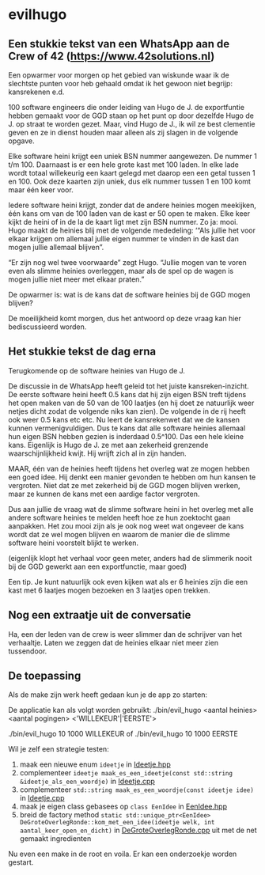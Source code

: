 # evilhugo

## Een stukkie tekst van een WhatsApp aan de Crew of 42 (https://www.42solutions.nl)

Een opwarmer voor morgen op het gebied van wiskunde waar ik de slechtste punten voor heb gehaald omdat ik het gewoon niet begrijp: kansrekenen e.d.

100 software engineers die onder leiding van Hugo de J. de exportfuntie hebben gemaakt voor de GGD staan op het punt op door dezelfde Hugo de J. op straat te worden gezet. Maar, vind Hugo de J., ik wil ze best clementie geven en ze in dienst houden maar alleen als zij slagen in de volgende opgave.

Elke software heini krijgt een uniek BSN nummer aangewezen. De nummer 1 t/m 100. Daarnaast is er een hele grote kast met 100 laden. In elke lade wordt totaal willekeurig een kaart gelegd met daarop een een getal tussen 1 en 100. Ook deze kaarten zijn uniek, dus elk nummer tussen 1 en 100 komt maar één keer voor.

Iedere software heini krijgt, zonder dat de andere heinies mogen meekijken, één kans om van de 100 laden van de kast er 50 open te maken. Elke keer kijkt de heini of in de la de kaart ligt met zijn BSN nummer. Zo ja: mooi. Hugo maakt de heinies blij met de volgende mededeling: ‘“Als jullie het voor elkaar krijgen om allemaal jullie eigen nummer te vinden in de kast dan mogen jullie allemaal blijven”.

“Er zijn nog wel twee voorwaarde” zegt Hugo. “Jullie mogen van te voren even als slimme heinies overleggen, maar als de spel op de wagen is mogen jullie niet meer met elkaar praten.” 

De opwarmer is: wat is de kans dat de software heinies bij de GGD mogen blijven? 


De moeilijkheid komt morgen, dus het antwoord op deze vraag kan hier bediscussieerd worden.

## Het stukkie tekst de dag erna

Terugkomende op de software heinies van Hugo de J.

De discussie in de WhatsApp heeft geleid tot het juiste kansreken-inzicht. De eerste software heini heeft 0.5 kans dat hij zijn eigen BSN treft tijdens het open maken van de 50 van de 100 laatjes (en hij doet ze natuurlijk weer netjes dicht zodat de volgende niks kan zien). De volgende in de rij heeft ook weer 0.5 kans etc etc. Nu leert de kansrekenwet dat we de kansen kunnen vermenigvuldigen. Dus te kans dat alle software heinies allemaal hun eigen BSN hebben gezien is inderdaad 0.5^100. Das een hele kleine kans. Eigenlijk is Hugo de J. ze met aan zekerheid grenzende waarschijnlijkheid kwijt. Hij wrijft zich al in zijn handen.

MAAR, één van de heinies heeft tijdens het overleg wat ze mogen hebben een goed idee. Hij denkt een manier gevonden te hebben om hun kansen te vergroten. Niet dat ze met zekerheid bij de GGD mogen blijven werken, maar ze kunnen de kans met een aardige factor vergroten.

Dus aan jullie de vraag wat de slimme software heini in het overleg met alle andere software heinies te melden heeft hoe ze hun zoektocht gaan aanpakken. Het zou mooi zijn als je ook nog weet wat ongeveer de kans wordt dat ze wel mogen blijven en waarom de manier die de slimme software heini voorstelt blijkt te werken.

(eigenlijk klopt het verhaal voor geen meter, anders had de slimmerik nooit bij de GGD gewerkt aan een exportfunctie, maar goed)

Een tip. Je kunt natuurlijk ook even kijken wat als er 6 heinies zijn die een kast met 6 laatjes mogen bezoeken en 3 laatjes open trekken.

## Nog een extraatje uit de conversatie 

Ha, een der leden van de crew is weer slimmer dan de schrijver van het verhaaltje. Laten we zeggen dat de heinies elkaar niet meer zien tussendoor.

## De toepassing

Als de make zijn werk heeft gedaan kun je de app zo starten:

De applicatie kan als volgt worden gebruikt:
./bin/evil_hugo \<aantal heinies\> \<aantal pogingen\> \<'WILLEKEUR'|'EERSTE'\>

./bin/evil_hugo 10 1000 WILLEKEUR of ./bin/evil_hugo 10 1000 EERSTE

Wil je zelf een strategie testen:

1) maak een nieuwe enum ```ideetje``` in [Ideetje.hpp](include/Ideetje.hpp)
2) complementeer ```ideetje maak_es_een_ideetje(const std::string &ideetje_als_een_woordje)``` in [Ideetje.cpp](src/Ideetje.cpp)
3) complementeer ```std::string maak_es_een_woordje(const ideetje idee)``` in [Ideetje.cpp](src/Ideetje.cpp)
4) maak je eigen class gebasees op ```class EenIdee``` in [EenIdee.hpp](include/EenIdee.hpp)
5) breid de factory method ```static std::unique_ptr<EenIdee> DeGroteOverlegRonde::kom_met_een_idee(ideetje welk, int aantal_keer_open_en_dicht)``` in [DeGroteOverlegRonde.cpp](src/DeGroteOverlegRonde.cpp) uit met de net gemaakt ingredienten

Nu even een make in de root en voila. Er kan een onderzoekje worden gestart.
